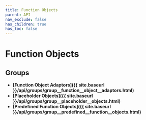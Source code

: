 ```yaml
---
title: Function Objects
parent: API
nav_exclude: false
has_children: true
has_toc: false
---
```


# Function Objects

## Groups

* **[Function Object Adaptors]({{ site.baseurl }}/api/groups/group__function__object__adaptors.html)**
* **[Placeholder Objects]({{ site.baseurl }}/api/groups/group__placeholder__objects.html)**
* **[Predefined Function Objects]({{ site.baseurl }}/api/groups/group__predefined__function__objects.html)**

<code class="doxybook">
</code>

